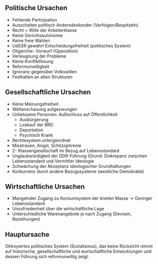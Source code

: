 
## Politische Ursachen

* Fehlende Partizipation
* Ausschalten politisch Andersdenkender (Verfolgen/Bespitzeln)
* Recht = Wille der Arbeiterklasse
* Keine Gerichtsautonomie
* Keine freie Wahlen
* UdSSR gewährt Entscheidungsfreiheit (politisches System)
* Oligarchie- Vorwurf (Opposition)
* Verleugnung der Probleme
* Keine Konfliktlösung
* Reformunwilligkeit
* Ignoranz gegenüber Volkswillen
* Festhalten an alten Strukturen

## Gesellschaftliche Ursachen

* Keine Meinungsfreiheit
* Weltanschauung aufgezwungen
* Unliebsame Personen: Außschluss auf Öffentlichkeit
    -   Ausbürgerung
    -   Loskauf der BRD
    -   Deportation
    -   Psychisch Krank
* Rechtesystem untergeordnet
* Misstrauen, Angst, Schitzophrenie
* 2- Klassengesellschaft im Bezug auf Lebensstandard
* Unglaubwürdigkeit der DDR-Führung (Grund: Diskrepanz zwischen Lebensstandard und Vermittler Ideologie
* Schwächung der Akzeptanz ideologischer Grundhaltungen
* Konkurrenz durch andere Bezugssysteme (westliche Demokratie)

## Wirtschaftliche Ursachen

* Mangelnder Zugang zu Konsumsystem der breiten Masse -> Geringer Lebensstandard
* Unzufriedenheit über die wirtschaftliche Lage
* Unterschiedliche Warenangebote je nach Zugang (Devisen, Beziehungen)

## Hauptursache

Oktroyiertes politisches System (Sozialismus), das keine Rücksicht nimmt auf historische, 
gesellschaftliche und wurtschaftliche Entwicklungen und dessen Führung sich reformunwillig zeigt.
